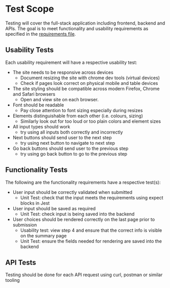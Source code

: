 # Test Scope

Testing will cover the full-stack application including frontend, backend and APIs.
The goal is to meet functionality and usability requirements as specified in the [requirements file](./requirements.md).

## Usability Tests

Each usability requirement will have a respective usability test:
- The site needs to be responsive across devices
  - Document resizing the site with chrome dev tools (virtual devices)
  - Check if pages look correct on physical mobile and table devices
- The site styling should be compatible across modern Firefox, Chrome and Safari browsers
  - Open and view site on each browser.
- Font should be readable
  - Pay close attention to font sizing especially during resizes 
- Elements distinguishable from each other (i.e. colours, sizing)
  - Similarly look out for too loud or too plain colors and element sizes 
- All input types should work
  - try using all inputs both correctly and incorrectly 
- Next buttons should send user to the next step 
  - try using next button to navigate to next step 
- Go back buttons should send user to the previous step
  - try using go back button to go to the previous step 


## Functionality Tests

The following are the functionality requirements have a respective test(s):
- User input should be correctly validated when submitted
  - Unit Test: check that the input meets the requirements using expect blocks in Jest 
- User input should be saved as required 
  - Unit Test: check input is being saved into the backend
- User choices should be rendered correctly on the last page prior to submission
  - Usability test: view step 4 and ensure that the correct info is visible on the summary page
  - Unit Test: ensure the fields needed for rendering are saved into the backend


## API Tests 

Testing should be done for each API request using curl, postman or similar tooling 


